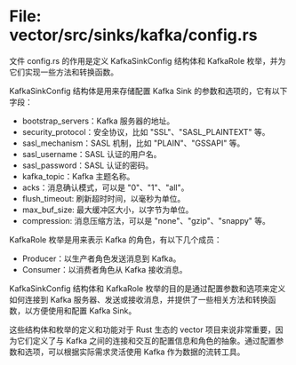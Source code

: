 # File: vector/src/sinks/kafka/config.rs

文件 config.rs 的作用是定义 KafkaSinkConfig 结构体和 KafkaRole 枚举，并为它们实现一些方法和转换函数。

KafkaSinkConfig 结构体是用来存储配置 Kafka Sink 的参数和选项的，它有以下字段：

- bootstrap_servers：Kafka 服务器的地址。
- security_protocol：安全协议，比如 "SSL"、"SASL_PLAINTEXT" 等。
- sasl_mechanism：SASL 机制，比如 "PLAIN"、"GSSAPI" 等。
- sasl_username：SASL 认证的用户名。
- sasl_password：SASL 认证的密码。
- kafka_topic：Kafka 主题名称。
- acks：消息确认模式，可以是 "0"、"1"、"all"。
- flush_timeout: 刷新超时时间，以毫秒为单位。
- max_buf_size: 最大缓冲区大小，以字节为单位。
- compression: 消息压缩方法，可以是 "none"、"gzip"、"snappy" 等。

KafkaRole 枚举是用来表示 Kafka 的角色，有以下几个成员：

- Producer：以生产者角色发送消息到 Kafka。
- Consumer：以消费者角色从 Kafka 接收消息。

KafkaSinkConfig 结构体和 KafkaRole 枚举的目的是通过配置参数和选项来定义如何连接到 Kafka 服务器、发送或接收消息，并提供了一些相关方法和转换函数，以方便使用和配置 Kafka Sink。

这些结构体和枚举的定义和功能对于 Rust 生态的 vector 项目来说非常重要，因为它们定义了与 Kafka 之间的连接和交互的配置信息和角色的抽象。通过配置参数和选项，可以根据实际需求灵活使用 Kafka 作为数据的流转工具。

